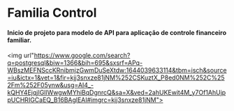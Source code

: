 # Familia Control
<h4>Inicio de projeto para modelo de API para aplicação de controle financeiro familiar.</h4>

<img url"https://www.google.com/search?q=postgresql&biw=1366&bih=695&sxsrf=APq-WBszMEFNSccKRnibmjzGwmDuSeXtdw:1644039633114&tbm=isch&source=iu&ictx=1&vet=1&fir=kjj3snxze81jNM%252CSKuztX_P8ed0NM%252C%252Fm%252F05ynw&usg=AI4_-kQHY4EjqjIGIlWwgwMYhiBqDgnrcQ&sa=X&ved=2ahUKEwit4M_y7Of1AhUjppUCHRIGCaEQ_B16BAglEAI#imgrc=kjj3snxze81jNM">

